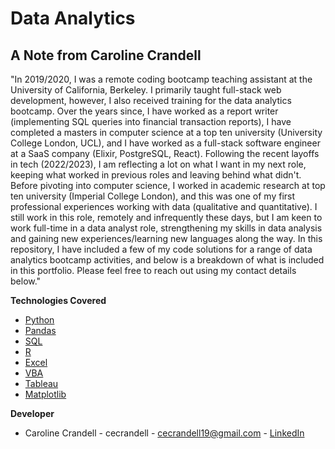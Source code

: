 # Data Analytics

## A Note from Caroline Crandell

"In 2019/2020, I was a remote coding bootcamp teaching assistant at the University of California, Berkeley. I primarily taught full-stack web development, however, I also received training for the data analytics bootcamp. Over the years since, I have worked as a report writer (implementing SQL queries into financial transaction reports), I have completed a masters in computer science at a top ten university (University College London, UCL), and I have worked as a full-stack software engineer at a SaaS company (Elixir, PostgreSQL, React). Following the recent layoffs in tech (2022/2023), I am reflecting a lot on what I want in my next role, keeping what worked in previous roles and leaving behind what didn't. Before pivoting into computer science, I worked in academic research at top ten university (Imperial College London), and this was one of my first professional experiences working with data (qualitative and quantitative). I still work in this role, remotely and infrequently these days, but I am keen to work full-time in a data analyst role, strengthening my skills in data analysis and gaining new experiences/learning new languages along the way. In this repository, I have included a few of my code solutions for a range of data analytics bootcamp activities, and below is a breakdown of what is included in this portfolio. Please feel free to reach out using my contact details below."

**Technologies Covered**

- [Python](/Code%20Samples/Python)
- [Pandas](/Code%20Samples/Pandas)
- [SQL](/Code%20Samples/SQL)
- [R](/Code%20Samples/R)
- [Excel](/Code%20Samples/Excel)
- [VBA](/Code%20Samples/VBA)
- [Tableau](/Code%20Samples/Tableau)
- [Matplotlib](/Code%20Samples/Matplotlib)

**Developer**

- Caroline Crandell - cecrandell - cecrandell19@gmail.com - [LinkedIn](https://www.linkedin.com/in/carolinecrandell/)
